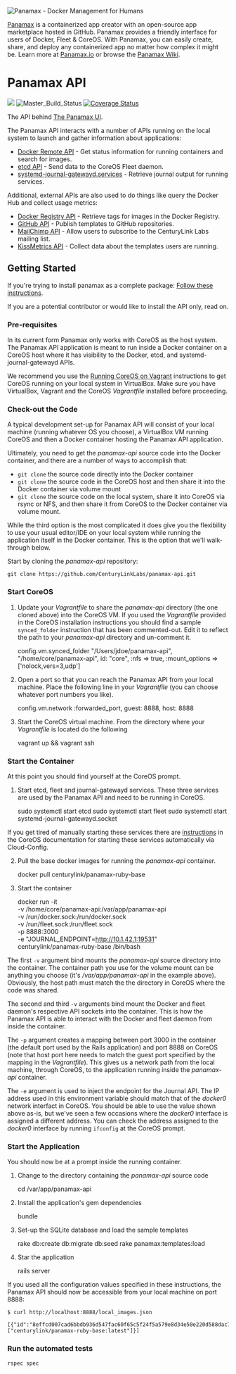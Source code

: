 ![Panamax - Docker Management for Humans](http://panamax.ca.tier3.io/panamax_ui_wiki_screens/panamax_logo-title.png)

[Panamax](http://panamax.io) is a containerized app creator with an open-source app marketplace hosted in GitHub. Panamax provides a friendly interface for users of Docker, Fleet & CoreOS. With Panamax, you can easily create, share, and deploy any containerized app no matter how complex it might be. Learn more at [Panamax.io](http://panamax.io) or browse the [Panamax Wiki](https://github.com/CenturyLinkLabs/panamax-ui/wiki).

# Panamax API
[![](https://badge.imagelayers.io/centurylink/panamax-api.svg)](https://imagelayers.io/?images=centurylink/panamax-api:latest 'Get your own badge on imagelayers.io')
![Master_Build_Status](https://circleci.com/gh/CenturyLinkLabs/panamax-api/tree/master.png?circle-token=efb1740d6408884a8e02518ad59b71bd4f81a627)
[![Coverage Status](https://coveralls.io/repos/CenturyLinkLabs/panamax-api/badge.png)](https://coveralls.io/r/CenturyLinkLabs/panamax-api)

The API behind [The Panamax UI](https://github.com/CenturyLinkLabs/panamax-ui).

The Panamax API interacts with a number of APIs running on the local system to launch and gather information about applications:

* [Docker Remote API](https://docs.docker.com/reference/api/docker_remote_api_v1.12/) - Get status information for running containers and search for images.
* [etcd API](https://coreos.com/docs/distributed-configuration/etcd-api/) - Send data to the CoreOS Fleet daemon.
* [systemd-journal-gatewayd.services](http://www.freedesktop.org/software/systemd/man/systemd-journal-gatewayd.service.html) - Retrieve journal output for running services.

Additional, external APIs are also used to do things like query the Docker Hub and collect usage metrics:

* [Docker Registry API](https://docs.docker.com/reference/api/registry_api/) - Retrieve tags for images in the Docker Registry.
* [GitHub API](https://developer.github.com/v3/) - Publish templates to GitHub repositories.
* [MailChimp API](http://apidocs.mailchimp.com/) - Allow users to subscribe to the CenturyLink Labs mailing list.
* [KissMetrics API](http://support.kissmetrics.com/apis/specifications.html) - Collect data about the templates users are running.

## Getting Started

If you're trying to install panamax as a complete package: [Follow these instructions](http://panamax.io/get-panamax).

If you are a potential contributor or would like to install the API only, read on.

### Pre-requisites
In its current form Panamax only works with CoreOS as the host system. The Panamax API application is meant to run inside a Docker container on a CoreOS host where it has visibility to the Docker, etcd, and systemd-journal-gatewayd APIs.

We recommend you use the [Running CoreOS on Vagrant](https://coreos.com/docs/running-coreos/platforms/vagrant/) instructions to get CoreOS running on your local system in VirtualBox. Make sure you have VirtualBox, Vagrant and the CoreOS *Vagrantfile* installed before proceeding.

### Check-out the Code
A typical development set-up for Panamax API will consist of your local machine (running whatever OS you choose), a VirtualBox VM running CoreOS and then a Docker container hosting the Panamax API application.

Ultimately, you need to get the *panamax-api* source code into the Docker container, and there are a number of ways to accomplish that:

* `git clone` the source code directly into the Docker container
* `git clone` the source code in the CoreOS host and then share it into the Docker container via volume mount
* `git clone` the source code on the local system, share it into CoreOS via rsync or NFS, and then share it from CoreOS to the Docker container via volume mount.

While the third option is the most complicated it does give you the flexibility to use your usual editor/IDE on your local system while running the application itself in the Docker container. This is the option that we'll walk-through below.

Start by cloning the *panamax-api* repository:

	git clone https://github.com/CenturyLinkLabs/panamax-api.git

### Start CoreOS

1) Update your *Vagrantfile* to share the *panamax-api* directory (the one cloned above) into the CoreOS VM. If you used the *Vagrantfile* provided in the CoreOS installation instructions you should find a sample `synced_folder` instruction that has been commented-out. Edit it to reflect the path to your *panamax-api* directory and un-comment it.

	config.vm.synced_folder "/Users/jdoe/panamax-api", "/home/core/panamax-api", 
	  id: "core", :nfs => true, :mount_options => ['nolock,vers=3,udp']

2) Open a port so that you can reach the Panamax API from your local machine. Place the following line in your *Vagrantfile* (you can choose whatever port numbers you like).

	config.vm.network :forwarded_port, guest: 8888, host: 8888
	
3) Start the CoreOS virtual machine. From the directory where your *Vagrantfile* is located do the following

	vagrant up && vagrant ssh
	

### Start the Container

At this point you should find yourself at the CoreOS prompt.

1) Start etcd, fleet and journal-gatewayd services. These three services are used by the Panamax API and need to be running in CoreOS.

	sudo systemctl start etcd
	sudo systemctl start fleet
	sudo systemctl start systemd-journal-gatewayd.socket

If you get tired of manually starting these services there are [instructions](https://coreos.com/docs/running-coreos/platforms/vagrant/#single-machine) in the CoreOS documentation for starting these services automatically via Cloud-Config.

2) Pull the base docker images for running the *panamax-api* container.

    docker pull centurylink/panamax-ruby-base
    
3) Start the container

	docker run -it \
	  -v /home/core/panamax-api:/var/app/panamax-api \
	  -v /run/docker.sock:/run/docker.sock \
	  -v /run/fleet.sock:/run/fleet.sock \
	  -p 8888:3000 \
	  -e "JOURNAL_ENDPOINT=http://10.1.42.1:19531" \
	  centurylink/panamax-ruby-base /bin/bash
	  
The first `-v` argument bind mounts the *panamax-api* source directory into the container. The container path you use for the volume mount can be anything you choose (it's */var/app/panamax-api* in the example above). Obviously, the host path must match the the directory in CoreOS where the code was shared.

The second and third `-v` arguments bind mount the Docker and fleet daemon's respective API sockets into the container. This is how the Panamax API is able to interact with the Docker and fleet daemon from inside the container.

The `-p` argument creates a mapping between port 3000 in the container (the default port used by the Rails application) and port 8888 on CoreOS (note that host port here needs to match the guest port specified by the mapping in the *Vagrantfile*). This gives us a network path from the local machine, through CoreOS, to the application running inside the *panamax-api* container.

The `-e` argument is used to inject the endpoint for the Journal API. The IP address used in this environment variable should match that of the *docker0* network interfact in CoreOS. You should be able to use the value shown above as-is, but we've seen a few occasions where the *docker0* interface is assigned a different address. You can check the address assigned to the *docker0* interface by running `ifconfig` at the CoreOS prompt.

### Start the Application

You should now be at a prompt inside the running container. 

1) Change to the directory containing the *panamax-api* source code

	cd /var/app/panamax-api

2) Install the application's gem dependencies
	
	bundle
	
3) Set-up the SQLite database and load the sample templates

	rake db:create db:migrate db:seed
	rake panamax:templates:load

4) Star the application

	rails server

If you used all the configuration values specified in these instructions, the Panamax API should now be accessible from your local machine on port 8888:

	$ curl http://localhost:8888/local_images.json
	
	[{"id":"8effcd007cad6bbdb936d547fac60f65c5f24f5a579e8d34e50e220d588dac70","virtual_size":436409804,"tags":["centurylink/panamax-ruby-base:latest"]}]
	
### Run the automated tests
```
rspec spec
```
